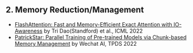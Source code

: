 ## 2. Memory Reduction/Management

- [FlashAttention: Fast and Memory-Efficient Exact Attention with IO-Awareness](http://arxiv.org/abs/2205.14135) by Tri Dao(Standford) et al., ICML 2022
- [PatrickStar: Parallel Training of Pre-trained Models via Chunk-based Memory Management](http://arxiv.org/abs/2108.05818) by Wechat AI, TPDS 2022